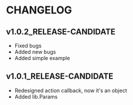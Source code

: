 # CHANGELOG

## v1.0.2_RELEASE-CANDIDATE
* Fixed bugs
* Added new bugs
* Added simple example

## v1.0.1_RELEASE-CANDIDATE
* Redesigned action callback, now it's an object
* Added lib.Params